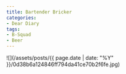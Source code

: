 ```yaml
---
title: Bartender Bricker
categories:
- Dear Diary
tags:
- B-Squad
- Beer
---
```


![](/assets/posts/{{ page.date | date: "%Y" }}/0d38b6a124846ff794da41ce70b2f6fe.jpg)

